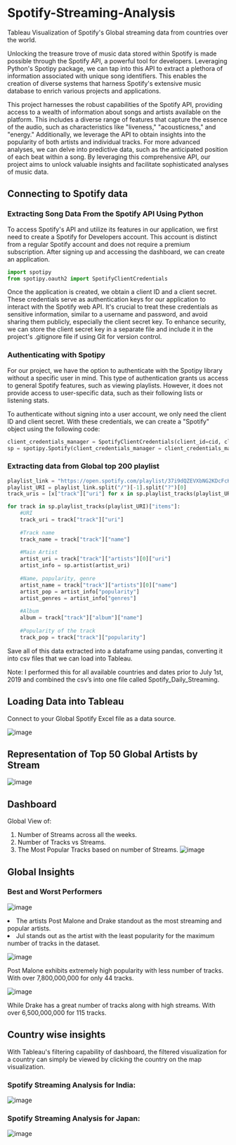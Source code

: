 # Spotify-Streaming-Analysis
Tableau Visualization of Spotify's Global streaming data from countries over the world.

Unlocking the treasure trove of music data stored within Spotify is made possible through the Spotify API, a powerful tool for developers. Leveraging Python's Spotipy package, we can tap into this API to extract a plethora of information associated with unique song identifiers. This enables the creation of diverse systems that harness Spotify's extensive music database to enrich various projects and applications.

This project harnesses the robust capabilities of the Spotify API, providing access to a wealth of information about songs and artists available on the platform. This includes a diverse range of features that capture the essence of the audio, such as characteristics like "liveness," "acousticness," and "energy." Additionally, we leverage the API to obtain insights into the popularity of both artists and individual tracks. For more advanced analyses, we can delve into predictive data, such as the anticipated position of each beat within a song. By leveraging this comprehensive API, our project aims to unlock valuable insights and facilitate sophisticated analyses of music data.

## Connecting to Spotify data

### Extracting Song Data From the Spotify API Using Python

To access Spotify's API and utilize its features in our application, we first need to create a Spotify for Developers account. This account is distinct from a regular Spotify account and does not require a premium subscription. After signing up and accessing the dashboard, we can create an application.

```python
import spotipy
from spotipy.oauth2 import SpotifyClientCredentials
```

Once the application is created, we obtain a client ID and a client secret. These credentials serve as authentication keys for our application to interact with the Spotify web API. It's crucial to treat these credentials as sensitive information, similar to a username and password, and avoid sharing them publicly, especially the client secret key. To enhance security, we can store the client secret key in a separate file and include it in the project's .gitignore file if using Git for version control.

### Authenticating with Spotipy

For our project, we have the option to authenticate with the Spotipy library without a specific user in mind. This type of authentication grants us access to general Spotify features, such as viewing playlists. However, it does not provide access to user-specific data, such as their following lists or listening stats.

To authenticate without signing into a user account, we only need the client ID and client secret. With these credentials, we can create a "Spotify" object using the following code:

```python
client_credentials_manager = SpotifyClientCredentials(client_id=cid, client_secret=secret)
sp = spotipy.Spotify(client_credentials_manager = client_credentials_manager)
```

### Extracting data from Global top 200 playlist

```python
playlist_link = "https://open.spotify.com/playlist/37i9dQZEVXbNG2KDcFcKOF?si=1333723a6eff4b7f"
playlist_URI = playlist_link.split("/")[-1].split("?")[0]
track_uris = [x["track"]["uri"] for x in sp.playlist_tracks(playlist_URI)["items"]]
```

```python
for track in sp.playlist_tracks(playlist_URI)["items"]:
    #URI
    track_uri = track["track"]["uri"]
    
    #Track name
    track_name = track["track"]["name"]
    
    #Main Artist
    artist_uri = track["track"]["artists"][0]["uri"]
    artist_info = sp.artist(artist_uri)
    
    #Name, popularity, genre
    artist_name = track["track"]["artists"][0]["name"]
    artist_pop = artist_info["popularity"]
    artist_genres = artist_info["genres"]
    
    #Album
    album = track["track"]["album"]["name"]
    
    #Popularity of the track
    track_pop = track["track"]["popularity"]
```
Save all of this data extracted into a dataframe using pandas, converting it into csv files that we can load into Tableau. 

Note: I performed this for all available countries and dates prior to July 1st, 2019 and combined the csv’s into one file called Spotify_Daily_Streaming. 

## Loading Data into Tableau

Connect to your Global Spotify Excel file as a data source.

![image](https://github.com/heetc27/Spotify-Streaming-Analysis/assets/51861740/590a4b53-439b-4925-ad55-814ec1f57783)

## Representation of Top 50 Global Artists by Stream
![image](https://github.com/heetc27/Spotify-Streaming-Analysis/assets/51861740/629ee218-bace-4572-a3ed-df953fc63e05)

## Dashboard
Global View of:
1.  Number of Streams across all the weeks.
2.  Number of Tracks vs Streams.
3.  The Most Popular Tracks based on number of Streams.
![image](https://github.com/heetc27/Spotify-Streaming-Analysis/assets/51861740/5ee07876-97e4-4382-97c4-33bc1ed442ea)

## Global Insights
### Best and Worst Performers

![image](https://github.com/heetc27/Spotify-Streaming-Analysis/assets/51861740/78b8266b-17bc-476e-81c9-6df34052fee4)
<li> The artists Post Malone and Drake standout as the most streaming and popular artists.
<li> Jul stands out as the artist with the least popularity for the maximum number of tracks in the dataset.

![image](https://github.com/heetc27/Spotify-Streaming-Analysis/assets/51861740/0a91a2bc-e0f2-40f9-9e24-fa4126f5fcd6)

Post Malone exhibits extremely high popularity with less number of tracks. With over 7,800,000,000 for only 44 tracks.

![image](https://github.com/heetc27/Spotify-Streaming-Analysis/assets/51861740/bc0a2213-d4dc-4bb7-adcb-863a3a6e2957)

While Drake has a great number of tracks along with high streams. With over 6,500,000,000 for 115 tracks.

## Country wise insights
With Tableau's filtering capability of dashboard, the filtered visualization for a country can simply be viewed by clicking the country on the map visualization.

### Spotify Streaming Analysis for India:

![image](https://github.com/heetc27/Spotify-Streaming-Analysis/assets/51861740/f25dd01f-ff0c-4e85-8880-b80be6a09655)

### Spotify Streaming Analysis for Japan:

![image](https://github.com/heetc27/Spotify-Streaming-Analysis/assets/51861740/3a816c58-53c9-4bbc-9695-b6b8af2ccbd0)
